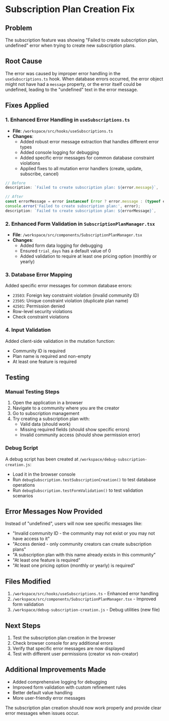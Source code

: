 # Subscription Plan Creation Fix

## Problem
The subscription feature was showing "Failed to create subscription plan, undefined" error when trying to create new subscription plans.

## Root Cause
The error was caused by improper error handling in the `useSubscriptions.ts` hook. When database errors occurred, the error object might not have had a `message` property, or the error itself could be undefined, leading to the "undefined" text in the error message.

## Fixes Applied

### 1. Enhanced Error Handling in `useSubscriptions.ts`
- **File**: `/workspace/src/hooks/useSubscriptions.ts`
- **Changes**:
  - Added robust error message extraction that handles different error types
  - Added console logging for debugging
  - Added specific error messages for common database constraint violations
  - Applied fixes to all mutation error handlers (create, update, subscribe, cancel)

```typescript
// Before
description: `Failed to create subscription plan: ${error.message}`,

// After
const errorMessage = error instanceof Error ? error.message : (typeof error === 'string' ? error : 'Unknown error occurred');
console.error('Failed to create subscription plan:', error);
description: `Failed to create subscription plan: ${errorMessage}`,
```

### 2. Enhanced Form Validation in `SubscriptionPlanManager.tsx`
- **File**: `/workspace/src/components/SubscriptionPlanManager.tsx`
- **Changes**:
  - Added form data logging for debugging
  - Ensured `trial_days` has a default value of 0
  - Added validation to require at least one pricing option (monthly or yearly)

### 3. Database Error Mapping
Added specific error messages for common database errors:
- `23503`: Foreign key constraint violation (invalid community ID)
- `23505`: Unique constraint violation (duplicate plan name)
- `42501`: Permission denied
- Row-level security violations
- Check constraint violations

### 4. Input Validation
Added client-side validation in the mutation function:
- Community ID is required
- Plan name is required and non-empty
- At least one feature is required

## Testing

### Manual Testing Steps
1. Open the application in a browser
2. Navigate to a community where you are the creator
3. Go to subscription management
4. Try creating a subscription plan with:
   - Valid data (should work)
   - Missing required fields (should show specific errors)
   - Invalid community access (should show permission error)

### Debug Script
A debug script has been created at `/workspace/debug-subscription-creation.js`:
- Load it in the browser console
- Run `debugSubscription.testSubscriptionCreation()` to test database operations
- Run `debugSubscription.testFormValidation()` to test validation scenarios

## Error Messages Now Provided

Instead of "undefined", users will now see specific messages like:
- "Invalid community ID - the community may not exist or you may not have access to it"
- "Access denied - only community creators can create subscription plans"
- "A subscription plan with this name already exists in this community"
- "At least one feature is required"
- "At least one pricing option (monthly or yearly) is required"

## Files Modified
1. `/workspace/src/hooks/useSubscriptions.ts` - Enhanced error handling
2. `/workspace/src/components/SubscriptionPlanManager.tsx` - Improved form validation
3. `/workspace/debug-subscription-creation.js` - Debug utilities (new file)

## Next Steps
1. Test the subscription plan creation in the browser
2. Check browser console for any additional errors
3. Verify that specific error messages are now displayed
4. Test with different user permissions (creator vs non-creator)

## Additional Improvements Made
- Added comprehensive logging for debugging
- Improved form validation with custom refinement rules
- Better default value handling
- More user-friendly error messages

The subscription plan creation should now work properly and provide clear error messages when issues occur.